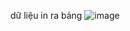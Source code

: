 dữ liệu in ra bảng
![image](https://github.com/Gianghub/bt-call-api/assets/91107712/3593c838-12dc-4f9b-b007-e9ea9e9614ce)

